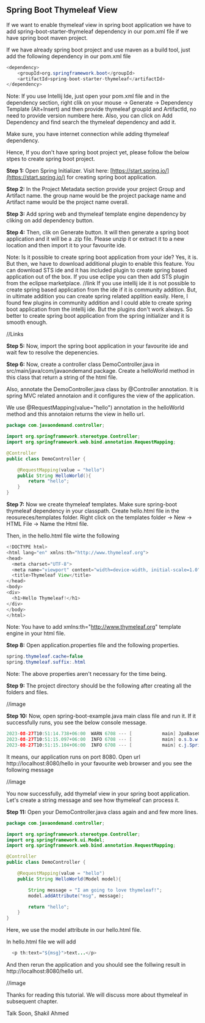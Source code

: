 ## Spring Boot Thymeleaf View

If we want to enable thymeleaf view in spring boot application we have to add spring-boot-starter-thymeleaf dependency in our pom.xml file if we have spring boot maven project. 

If we have already spring boot project and use maven as a build tool, just add the following dependency in our pom.xml file

```java
<dependency>
	<groupId>org.springframework.boot</groupId>
	<artifactId>spring-boot-starter-thymeleaf</artifactId>
</dependency>
```

Note: If you use Intellij Ide, just open your pom.xml file and in the dependency section, right clik on your mouse -> Generate -> Dependency Template (Alt+Insert) and then provide thymeleaf groupId and ArtifactId, no need to provide version numbere here. Also, you can click on Add Dependency and find search the thymeleaf dependency and add it. 

Make sure, you have internet connection while adding thymeleaf dependency. 

Hence, If you don't have spring boot project yet, please follow the below stpes to create spring boot project.

<b>Step 1:</b> Open Spring Initializer. Visit here: [https://start.spring.io/](https://start.spring.io/) for creating spring boot application.

<b>Step 2:</b> In the Project Metadata section provide your project Group and Artifact name. the group name would be the project package name and Artifact name would be the project name overall.

<b>Step 3:</b> Add spring web and thymeleaf template engine dependency by cliking on add dependency button.

<b>Step 4:</b> Then, clik on Generate button. It will then generate a spring boot application and it will be a .zip file. Please unzip it or extract it to a new location and then import it to your favourite ide. 

Note: Is it possible to create spring boot application from your ide? 
Yes, it is. But then, we have to download additional plugin to enable this feature. You can download STS ide and it has included plugin to create spring based application out of the box.
If you use eclipe you can then add STS plugin from the eclipse marketplace. 
//link
If you use intellij ide it is not possible to create spring based application from the ide if it is community addition. But, in ultimate addition you can create spring related applition easily. Here, I found few plugins in community addition and I could able to create spring boot application from the intellij ide. But the plugins don't work always. So better to create spring boot application from the spring initializer and it is smooth enough. 

//Links

<b>Step 5:</b> Now, import the spring boot application in your favourite ide and wait few to resolve the depenencies.

<b> Step 6:</b> Now, create a controller class DemoController.java in src/main/java/com/javaondemand package. Create a helloWorld method in this class that return a string of the html file. 

Also, annotate the DemoController.java class by @Controller annotation. It is spring MVC related annotaion and it configures the view of the application. 

We use @RequestMapping(value="hello") annotation in the helloWorld method and this annotaion returns the view in hello url.

```java
package com.javaondemand.controller;

import org.springframework.stereotype.Controller;
import org.springframework.web.bind.annotation.RequestMapping;

@Controller
public class DemoController {

    @RequestMapping(value = "hello")
    public String HelloWorld(){
        return "hello";
    }
}

```

<b>Step 7:</b> Now we create thymeleaf templates. Make sure spring-boot thymeleaf dependency in your classpath. Create hello.html file in the reosureces/templates folder.
Right click on the templates folder -> New -> HTML File -> Name the Html file. 

Then, in the hello.html file wirte the following

```java
<!DOCTYPE html>
<html lang="en" xmlns:th="http://www.thymeleaf.org">
<head>
  <meta charset="UTF-8">
  <meta name="viewport" content="width=device-width, initial-scale=1.0">
  <title>Thymeleaf View</title>
</head>
<body>
<div>
  <h1>Hello Thymeleaf!</h1>
</div>
</body>
</html>
```

Note: You have to add xmlns:th="http://www.thymeleaf.org" template engine in your html file.

<b>Step 8:</b> Open application.properties file and the following properties.

```java
spring.thymeleaf.cache=false
spring.thymeleaf.suffix:.html 
```
Note: The above properties aren't necessary for the time being.

<b>Step 9:</b> The project directory should be the following after creating all the folders and files.

//image

<b>Step 10:</b> Now, open spring-boot-example.java main class file and run it. If it successfully runs, you see the below console message.

```java
2023-08-27T10:51:14.738+06:00  WARN 6708 --- [           main] JpaBaseConfiguration$JpaWebConfiguration : spring.jpa.open-in-view is enabled by default. Therefore, database queries may be performed during view rendering. Explicitly configure spring.jpa.open-in-view to disable this warning
2023-08-27T10:51:15.097+06:00  INFO 6708 --- [           main] o.s.b.w.embedded.tomcat.TomcatWebServer  : Tomcat started on port(s): 8080 (http) with context path ''
2023-08-27T10:51:15.104+06:00  INFO 6708 --- [           main] c.j.SpringBootExampleApplication         : Started SpringBootExampleApplication in 4.568 seconds (process running for 5.309)

```

It means, our application runs on port 8080. Open url http://localhost:8080/hello in your favourite web browser and you see the following message

//image 

You now successfully, add thymelaf view in your spring boot application. Let's create a string message and see how thymeleaf can process it.

<b>Step 11:</b> Open your DemoController.java class again and and few more lines.

```java
package com.javaondemand.controller;

import org.springframework.stereotype.Controller;
import org.springframework.ui.Model;
import org.springframework.web.bind.annotation.RequestMapping;

@Controller
public class DemoController {

    @RequestMapping(value = "hello")
    public String HelloWorld(Model model){

        String message = "I am going to love thymeleaf!";
        model.addAttribute("msg", message);

        return "hello";
    }
}
```
Here, we use the model attribute in our hello.html file. 

In hello.html file we will add 

```java
  <p th:text="${msg}">text...</p>
```
And then rerun the application and you should see the follwing result in http://localhost:8080/hello url.

//image

Thanks for reading this tutorial. 
We will discuss more about thymeleaf in subsequent chapter. 

Talk Soon,
Shakil Ahmed